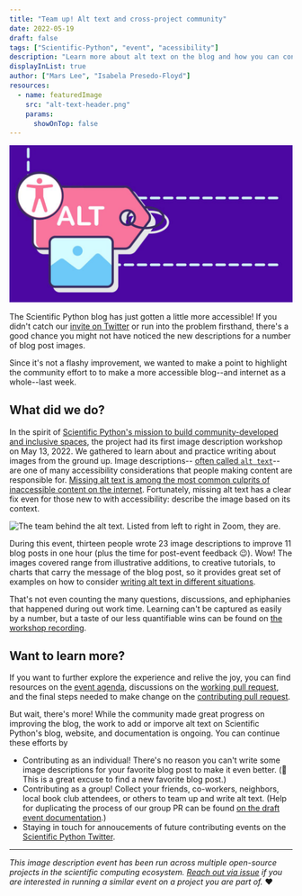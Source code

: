 ```yaml
---
title: "Team up! Alt text and cross-project community"
date: 2022-05-19
draft: false
tags: ["Scientific-Python", "event", "acessibility"]
description: "Learn more about alt text on the blog and how you can contribute."
displayInList: true
author: ["Mars Lee", "Isabela Presedo-Floyd"]
resources:
  - name: featuredImage
    src: "alt-text-header.png"
    params:
      showOnTop: false
---
```


![Icons of the accessibility symbol, a paper tag labeled 'Alt', and a photograph.](alt-text-header.png)

The Scientific Python blog has just gotten a little more accessible! If you 
didn't catch our [invite on Twitter](https://twitter.com/scientific_py/status/1523733881651834880) 
or run into the problem firsthand, there's a good chance you might not have 
noticed the new descriptions for a number of blog post images.

Since it's not a flashy improvement, we wanted to make a point to highlight 
the community effort to to make a more accessible blog--and internet as a 
whole--last week.

## What did we do?

In the spirit of [Scientific Python's mission to build community-developed and 
inclusive spaces](https://scientific-python.org/about/), the project had its 
first image description workshop on May 13, 2022. We gathered to learn about 
and practice writing about images from the ground up. Image descriptions--
[often called `alt text`](https://developer.mozilla.org/en-US/docs/Web/API/HTMLImageElement/alt)--
are one of many accessibility considerations that people making content are 
responsible for. 
[Missing alt text is among the most common culprits of inaccessible content on the internet](https://webaim.org/projects/million/#alttext). 
Fortunately, missing alt text has a clear fix even for those new to with 
accessibility: describe the image based on its context.

![The team behind the alt text. Listed from left to right in Zoom, they are.]()

During this event, thirteen people wrote 23 image descriptions to improve 11 
blog posts in one hour (plus the time for post-event feedback 😉). Wow! The 
images covered range from illustrative additions, to creative tutorials, to 
charts that carry the message of the blog post, so it provides great set of 
examples on how to consider 
[writing alt text in different situations](https://www.w3.org/WAI/tutorials/images/decision-tree/).

That's not even counting the many questions, discussions, and ephiphanies that 
happened during out work time. Learning can't be captured as easily by a 
number, but a taste of our less quantifiable wins can be found on 
[the workshop recording]().

## Want to learn more?

If you want to further explore the experience and relive the joy, you can find 
resources on the [event agenda](https://hackmd.io/bfhftUCiTRqx2S8CTGUt6g?view), 
discussions on the [working pull request](https://github.com/MarsBarLee/blog.scientific-python.org/pull/1), 
and the final steps needed to make change on the [contributing pull request](https://github.com/scientific-python/blog.scientific-python.org/pull/71).

But wait, there's more! While the community made great progress on improving 
the blog, the work to add or imporve alt text on Scientific Python's blog, 
website, and documentation is ongoing. You can continue these efforts by

- Contributing as an individual! There's no reason you can't write some image descriptions for your favorite blog post to make it even better. (👀 This is a great excuse to find a new favorite blog post.)
- Contributing as a group! Collect your friends, co-workers, neighbors, local book club attendees, or others to team up and write alt text. (Help for duplicating the process of our group PR can be found [on the draft event documentation](https://github.com/isabela-pf/a11y-events/tree/main/workshop-resources/alt-text).)
- Staying in touch for annoucements of future contributing events on the [Scientific Python Twitter](https://twitter.com/scientific_py).

---

*This image description event has been run across multiple open-source projects in the scientific computing ecosystem. [Reach out via issue](https://github.com/alt-text-task-force) if you are interested in running a similar event on a project you are part of.* ❤️